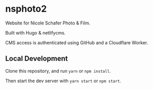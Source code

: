 # nsphoto2

Website for Nicole Schafer Photo & Film.

Built with Hugo & netlifycms.

CMS access is authenticated using GitHub and a Cloudflare Worker.

## Local Development

Clone this repository, and run `yarn` or `npm install`.

Then start the dev server with `yarn start` or `npm start`.
